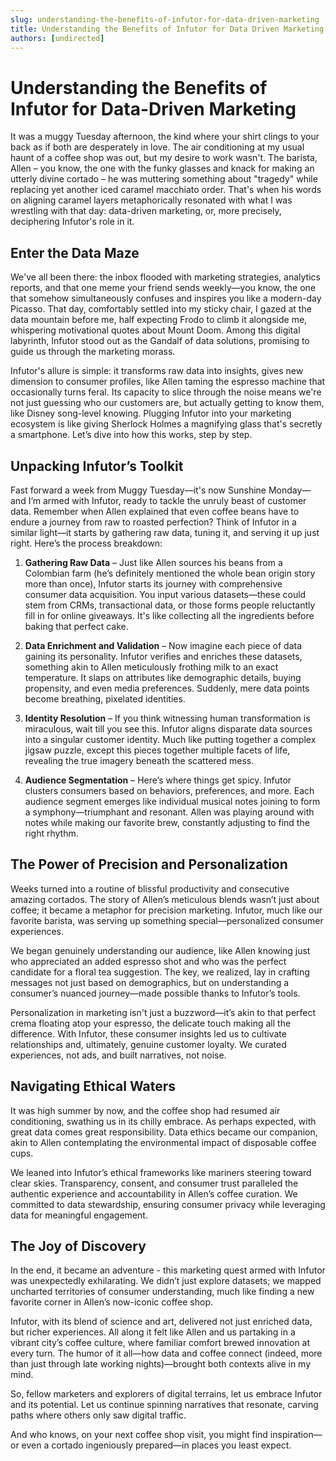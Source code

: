 ```yaml
---
slug: understanding-the-benefits-of-infutor-for-data-driven-marketing
title: Understanding the Benefits of Infutor for Data Driven Marketing
authors: [undirected]
---
```



# Understanding the Benefits of Infutor for Data-Driven Marketing

It was a muggy Tuesday afternoon, the kind where your shirt clings to your back as if both are desperately in love. The air conditioning at my usual haunt of a coffee shop was out, but my desire to work wasn't. The barista, Allen – you know, the one with the funky glasses and knack for making an utterly divine cortado – he was muttering something about "tragedy" while replacing yet another iced caramel macchiato order. That's when his words on aligning caramel layers metaphorically resonated with what I was wrestling with that day: data-driven marketing, or, more precisely, deciphering Infutor's role in it.

## Enter the Data Maze

We've all been there: the inbox flooded with marketing strategies, analytics reports, and that one meme your friend sends weekly—you know, the one that somehow simultaneously confuses and inspires you like a modern-day Picasso. That day, comfortably settled into my sticky chair, I gazed at the data mountain before me, half expecting Frodo to climb it alongside me, whispering motivational quotes about Mount Doom. Among this digital labyrinth, Infutor stood out as the Gandalf of data solutions, promising to guide us through the marketing morass.

Infutor's allure is simple: it transforms raw data into insights, gives new dimension to consumer profiles, like Allen taming the espresso machine that occasionally turns feral. Its capacity to slice through the noise means we're not just guessing who our customers are, but actually getting to know them, like Disney song-level knowing. Plugging Infutor into your marketing ecosystem is like giving Sherlock Holmes a magnifying glass that's secretly a smartphone. Let’s dive into how this works, step by step.

## Unpacking Infutor’s Toolkit

Fast forward a week from Muggy Tuesday—it's now Sunshine Monday—and I’m armed with Infutor, ready to tackle the unruly beast of customer data. Remember when Allen explained that even coffee beans have to endure a journey from raw to roasted perfection? Think of Infutor in a similar light—it starts by gathering raw data, tuning it, and serving it up just right. Here’s the process breakdown:

1. **Gathering Raw Data** – Just like Allen sources his beans from a Colombian farm (he’s definitely mentioned the whole bean origin story more than once), Infutor starts its journey with comprehensive consumer data acquisition. You input various datasets—these could stem from CRMs, transactional data, or those forms people reluctantly fill in for online giveaways. It's like collecting all the ingredients before baking that perfect cake.

2. **Data Enrichment and Validation** – Now imagine each piece of data gaining its personality. Infutor verifies and enriches these datasets, something akin to Allen meticulously frothing milk to an exact temperature. It slaps on attributes like demographic details, buying propensity, and even media preferences. Suddenly, mere data points become breathing, pixelated identities.

3. **Identity Resolution** – If you think witnessing human transformation is miraculous, wait till you see this. Infutor aligns disparate data sources into a singular customer identity. Much like putting together a complex jigsaw puzzle, except this pieces together multiple facets of life, revealing the true imagery beneath the scattered mess.

4. **Audience Segmentation** – Here’s where things get spicy. Infutor clusters consumers based on behaviors, preferences, and more. Each audience segment emerges like individual musical notes joining to form a symphony—triumphant and resonant. Allen was playing around with notes while making our favorite brew, constantly adjusting to find the right rhythm.

## The Power of Precision and Personalization

Weeks turned into a routine of blissful productivity and consecutive amazing cortados. The story of Allen’s meticulous blends wasn’t just about coffee; it became a metaphor for precision marketing. Infutor, much like our favorite barista, was serving up something special—personalized consumer experiences.

We began genuinely understanding our audience, like Allen knowing just who appreciated an added espresso shot and who was the perfect candidate for a floral tea suggestion. The key, we realized, lay in crafting messages not just based on demographics, but on understanding a consumer’s nuanced journey—made possible thanks to Infutor’s tools.

Personalization in marketing isn't just a buzzword—it’s akin to that perfect crema floating atop your espresso, the delicate touch making all the difference. With Infutor, these consumer insights led us to cultivate relationships and, ultimately, genuine customer loyalty. We curated experiences, not ads, and built narratives, not noise.

## Navigating Ethical Waters

It was high summer by now, and the coffee shop had resumed air conditioning, swathing us in its chilly embrace. As perhaps expected, with great data comes great responsibility. Data ethics became our companion, akin to Allen contemplating the environmental impact of disposable coffee cups.

We leaned into Infutor’s ethical frameworks like mariners steering toward clear skies. Transparency, consent, and consumer trust paralleled the authentic experience and accountability in Allen’s coffee curation. We committed to data stewardship, ensuring consumer privacy while leveraging data for meaningful engagement.

## The Joy of Discovery

In the end, it became an adventure - this marketing quest armed with Infutor was unexpectedly exhilarating. We didn’t just explore datasets; we mapped uncharted territories of consumer understanding, much like finding a new favorite corner in Allen’s now-iconic coffee shop.

Infutor, with its blend of science and art, delivered not just enriched data, but richer experiences. All along it felt like Allen and us partaking in a vibrant city’s coffee culture, where familiar comfort brewed innovation at every turn. The humor of it all—how data and coffee connect (indeed, more than just through late working nights)—brought both contexts alive in my mind.

So, fellow marketers and explorers of digital terrains, let us embrace Infutor and its potential. Let us continue spinning narratives that resonate, carving paths where others only saw digital traffic.

And who knows, on your next coffee shop visit, you might find inspiration—or even a cortado ingeniously prepared—in places you least expect.